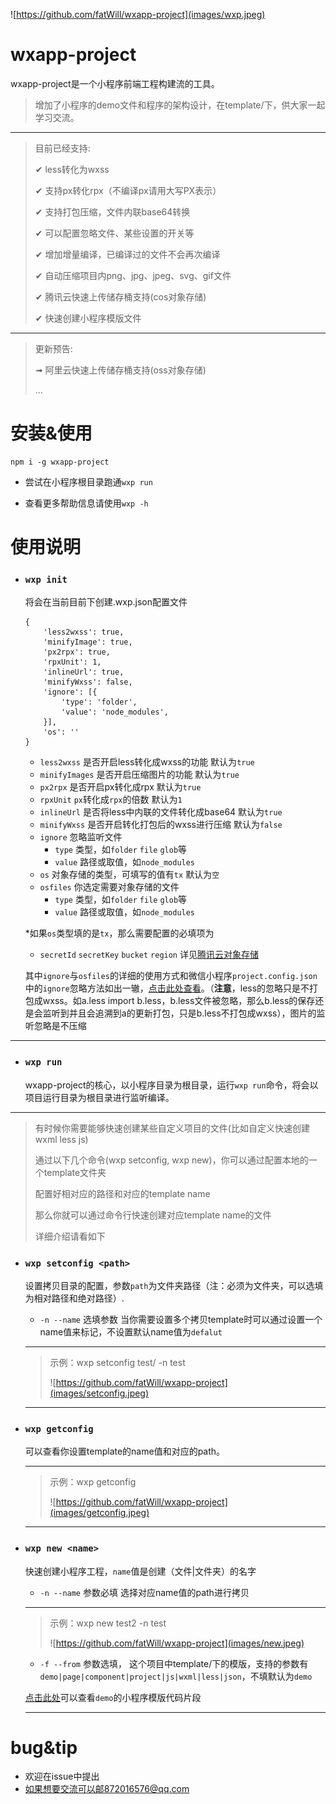 ![https://github.com/fatWill/wxapp-project](images/wxp.jpeg)


# wxapp-project
wxapp-project是一个小程序前端工程构建流的工具。


>增加了小程序的demo文件和程序的架构设计，在template/下，供大家一起学习交流。


---

>目前已经支持:
>
> ✔︎ less转化为wxss
> 
> ✔︎ 支持px转化rpx（不编译px请用大写PX表示）
> 
> ✔︎ 支持打包压缩，文件内联base64转换
> 
> ✔︎ 可以配置忽略文件、某些设置的开关等
> 
> ✔︎ 增加增量编译，已编译过的文件不会再次编译
> 
> ✔︎ 自动压缩项目内png、jpg、jpeg、svg、gif文件
> 
> ✔︎ 腾讯云快速上传储存桶支持(cos对象存储)
> 
> ✔︎ 快速创建小程序模版文件

---

> 更新预告:
> 
> ➟ 阿里云快速上传储存桶支持(oss对象存储)
> 
> ...


# 安装&使用
```
npm i -g wxapp-project
```

- 尝试在小程序根目录跑通`wxp run`

- 查看更多帮助信息请使用`wxp -h`


# 使用说明

- ### `wxp init`

	将会在当前目前下创建.wxp.json配置文件
	
	```
	{
		'less2wxss': true,
		'minifyImage': true,
		'px2rpx': true,
		'rpxUnit': 1,
		'inlineUrl': true,
		'minifyWxss': false,
		'ignore': [{
			'type': 'folder',
			'value': 'node_modules',
		}],
		'os': ''
	}
	```
	
	- `less2wxss` 是否开启less转化成wxss的功能 默认为`true`
	- `minifyImages` 是否开启压缩图片的功能 默认为`true`
	- `px2rpx` 是否开启px转化成rpx 默认为`true`
	- `rpxUnit` `px`转化成`rpx`的倍数 默认为`1`
	- `inlineUrl` 是否将less中内联的文件转化成base64 默认为`true `
	- `minifyWxss` 是否开启转化打包后的wxss进行压缩 默认为`false`
	- `ignore` 忽略监听文件
	   - `type` 类型，如`folder` `file` `glob`等
	   - `value` 路径或取值，如`node_modules`
	- `os` 对象存储的类型，可填写的值有`tx` 默认为`空`
	- `osfiles` 你选定需要对象存储的文件
		- `type` 类型，如`folder` `file` `glob`等
	   - `value` 路径或取值，如`node_modules`
	
	
	*如果`os`类型填的是`tx`，那么需要配置的必填项为
	- `secretId` `secretKey` `bucket` `region` 详见[腾讯云对象存储](https://cloud.tencent.com/document/product/436/8629#.E5.BF.AB.E9.80.9F.E5.85.A5.E9.97.A8)
	
	
	其中`ignore`与`osfiles`的详细的使用方式和微信小程序`project.config.json`中的`ignore`忽略方法如出一辙，[点击此处查看](https://developers.weixin.qq.com/miniprogram/dev/devtools/projectconfig.html?search-key=ignore)。（__注意__，less的忽略只是不打包成wxss。如a.less import b.less，b.less文件被忽略，那么b.less的保存还是会监听到并且会追溯到a的更新打包，只是b.less不打包成wxss），图片的监听忽略是不压缩
	
---
	

- ### `wxp run`
	
	wxapp-project的核心，以小程序目录为根目录，运行`wxp run`命令，将会以项目运行目录为根目录进行监听编译。

---

>有时候你需要能够快速创建某些自定义项目的文件(比如自定义快速创建wxml less js)
>
>通过以下几个命令(wxp setconfig, wxp new)，你可以通过配置本地的一个template文件夹
>
>配置好相对应的路径和对应的template name
>
>那么你就可以通过命令行快速创建对应template name的文件
>
>详细介绍请看如下

	
	
- ### `wxp setconfig <path>`
	设置拷贝目录的配置，参数`path`为文件夹路径（注：必须为文件夹，可以选填为相对路径和绝对路径）.
	- `-n --name` 选填参数 当你需要设置多个拷贝template时可以通过设置一个name值来标记，不设置默认name值为`defalut`
		
	---

	> 示例：wxp setconfig test/ -n test
	>
	> ![https://github.com/fatWill/wxapp-project](images/setconfig.jpeg)
	
	---

- ### `wxp getconfig`
	可以查看你设置template的name值和对应的path。
	
	---
	
	> 示例：wxp getconfig
	>
	> ![https://github.com/fatWill/wxapp-project](images/getconfig.jpeg)
	
	---

- ### `wxp new <name>`
	快速创建小程序工程，`name`值是创建（文件|文件夹）的名字
	- `-n --name` 参数必填 选择对应name值的path进行拷贝

	---
	
	> 示例：wxp new test2 -n test
	>
	> ![https://github.com/fatWill/wxapp-project](images/new.jpeg)
	
	
	- `-f --from` 参数选填， 这个项目中template/下的模版，支持的参数有`demo|page|component|project|js|wxml|less|json`，不填默认为`demo`
	
	[点击此处](https://developers.weixin.qq.com/s/T7Hxu8m17q8W)可以查看`demo`的小程序模版代码片段
		
	---

# bug&tip
* 欢迎在issue中提出
* 如果想要交流可以邮872016576@qq.com


